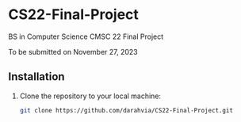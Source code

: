 # CS22-Final-Project

BS in Computer Science 
CMSC 22 Final Project

To be submitted on November 27, 2023

## Installation

1. Clone the repository to your local machine:

   ```bash
   git clone https://github.com/darahvia/CS22-Final-Project.git